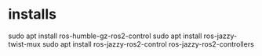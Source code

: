 # installs
sudo apt install ros-humble-gz-ros2-control
sudo apt install ros-jazzy-twist-mux
sudo apt install ros-jazzy-ros2-control ros-jazzy-ros2-controllers
